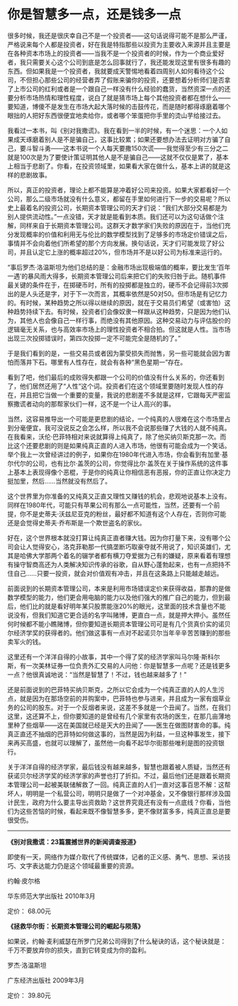 # 你是智慧多一点，还是钱多一点 #

很多时候，我还是很庆幸自己不是一个投资者——这句话说得可能不是那么严谨，严格说来每个人都是投资者，好在我是特指那些以投资为主要收入来源并且主要是在各种资本市场上的投资者——当我不是一个投资者的时候，作为一个商业爱好者，我只需要关心这个公司到底是怎么回事就行了，我还能发现这里有很多有趣的东西。但如果我是一个投资者，我就要成天警惕地看着四周别人如何看待这个公司，不但担心那些公司的经营者弄了假账来骗你的投资，还要想着分析师们是否拿了上市公司的红利或者是一个跟自己一样没有什么经验的蠢货，当然资深一点的还要分析市场热情和理性程度，说白了就是猜市场上每个其他投资者都在想什么——要知道，博傻不是发生在市场大起大落时候的击鼓传花，而是随时都得琢磨着哪个眼拙的人把好东西很便宜地卖给你，或者哪个笨蛋把你手里的烫山芋给接过去。

我看过一本书，叫《别对我撒谎》。我在看到一半的时候，有一个迷思：一个人如果成天琢磨着别人是不是骗自己，这事比较累；如果还要想办法去证明对方骗了自己，要斗智斗勇——这本书说一个人每天要撒150次谎——我觉得至少有三分之二就是100次是为了要使计策证明其他人是不是骗自己——这就不仅仅是累了，基本上相当于悲剧了。你看，在投资领域里，如果看大家在做什么，基本上讲的就是这样的悲剧故事。

所以，真正的投资者，理论上都不能算是冲着好公司来投资。如果大家都看好一个公司，那么二级市场就没有什么意义，都留在手里如何进行下一步的交易呢？所以史上最着名的投资公司，长期资本管理公司的天才们说：“我们大部分交易都是为别人提供流动性。”一点没错，天才就是能看到本质。我们还可以为这句话做个注解，同样来自于长期资本管理公司。这群天才数学家们失败的原因在于，当他们充分发现概率的价值和利用无与伦比的数学模型找到了足够多的市场定价错误之后，事情并不会向着他们所希望的那个方向发展。换句话说，天才们可能发现了好公司，并且认定它上涨的概率超过20%，但市场并不是以好公司为标准来运行的。

“事后罗杰·洛温斯坦为他们总结的是：金融市场出现极端值的概率，要比发生‘百年一遇’的暴风雨大得多，长期资本管理公司后来把它们的失败归咎于此。随机事件最关键的条件在于，在掷硬币时，所有的投掷都是独立的，硬币不会记得前3次掷出的是人头还是字，对于下一次而言，其概率依然是50对50。但市场是有记忆力的。有时候，某种趋势之所以得以继续的原因，就在于交易员们希望（或害怕）这种趋势持续下去。有时候，投资者们会像奴隶一样跟从这种趋势，只是因为他们认为，其他人也会像自己一样行事，而绝没有其他原因。这种交易动力与评估股价的逻辑毫无关系，也与高效率市场上的理性投资者不相合拍。但这就是人性。当市场出现三次投掷错误时，第四次投掷一定不可能完全是随机的了。”

于是我们看到的是，一些交易员或者因为蒙受损失而抛售，另一些可能就会因为害怕而落井下石。哪里有人性存在，就会有各种“黑色星期一”存在。

看到了吧，他们最后的成败得失都跟一个公司的价值没有什么关系的，你还看到了，他们居然还用了“人性”这个词。投资者们在这个领域里要随时发现人性的存在，并且把它当做一个重要的变量，我说的悲剧差不多就是这样，它跟每天严密监察撒谎者动向的那帮家伙们一样，这不是一个让人高兴的事。

当然，这容易推导出一个可能是更悲剧的结论，一个纯真的人很难在这个市场里占到分毫便宜，我可没说反之会怎么样，所以我不会说那些赚了大钱的人就不纯真。在我看来，沃伦·巴菲特相对来说就算得上纯真了，除了他买纳贝斯克那一次。而比这个还要悲剧的则是如果纯真正直的人进入市场，他很有可能会成为一个笑话。举个我上一次曾经讲过的例子，如果你在1980年代进入市场，你会看到有加里·基尔代尔的公司，也有比尔·盖茨的公司，你觉得比尔·盖茨在关于操作系统的这件事上基本上表现得像个恶棍，于是你的纯真让你相信恶有恶报，你的正直让你决定力挺加里，然后……当然就没有然后了。

这个世界里为你准备的又纯真又正直又理性又赚钱的机会，悲观地说基本上没有。同样在1980年代，可能只有苹果公司有那么一点可能性，当然，还要有一个前提，你不是史蒂夫·沃兹尼亚克的粉丝，最好都不知道有这个人存在，否则你可能还是会觉得史蒂夫·乔布斯是一个欺世盗名的家伙。

好在，这个世界根本就没打算让纯真正直者赚大钱。因为你打量下来，没有哪个公司会让人觉得安心，洛克菲勒那一代搞垄断巧取豪夺就不用说了，知识英雄们，尤其是哈佛大学那两个着名的辍学者都有横刀夺爱据为己有的嫌疑，原来看着有理想有操守智商高还为人类解决知识传承的谷歌，自从野心蓬勃起来，也有一点把持不住自己……只要一投资，就会对价值观有冲击，并且在这条路上只能越走越远。

前面说到的长期资本管理公司，本来是利用市场错误定价来获得收益，那靠的是做数学模型的能力，他们更会用电脑的能力以及他们强大的推广自己的能力，但到最后，他们比的就是看好明年某只股票能涨20%的眼光，这里面的技术含量也不能说没有，但我们知道它更合适的名字叫赌博，更直白一点，就是押大押小。虽然任何时候都不能小瞧赌博，但你要知道长期资本管理公司可是有几个货真价实的诺贝尔经济学奖的获得者的。他们做这事有一点对不起诺贝尔当年辛辛苦苦赚到的那些卖军火的钱。

这里还有一个洋洋自得的小故事，其中一个得了奖的经济学家叫马尔隆·斯科尔斯，有一次美林证券一位负责外汇交易的人问他：你是智慧多一点呢？还是钱更多一点？他很真诚地说：“当然是智慧了！不过，钱也越来越多了！”

还是前面说到的巴菲特买纳贝斯克，之所以它会成为一个纯真正直的人的人生污点，就是因为在那场空前的并购案中，巴菲特也参与进来，并且成为一家有烟草业务的公司的股东。对于一个反烟者来说，这差不多就是一个丑闻了。当然，在我们这里，这还算不上，但你要知道的是曾经有几个家里有农场的医生，在那几亩薄地里种了些烟草——这在美国就已经是天大的丑闻了——医生在做图财害命的事。纯真正直还不抽烟的巴菲特如何做这事的，当然是因为利益，一旦这种事发生，接下来再买高盛，也就可以理解了，虽然他一向看不起华尔街那些唯利是图的投资银行。

关于洋洋自得的经济学家，最后钱没有越来越多，智慧也跟着被人质疑，当然还有获诺贝尔经济学奖的经济学家的声誉也打了折扣。不过，最后他们还是跟着长期资本管理公司一起被美联储解救了一回。纯真正直的人们一直对这事百思不解：这帮坏人，明明是一个私营公司，明明只是做了一个对冲基金，又不像银行那样涉及国计民生，政府为什么要主导出资救助？这世界究竟还有没有一点底线？你看，当他们为这些苦恼的时候，看起来既不像智慧多多，更不像财富多多，纯真正直总是要很受伤。

---

**《别对我撒谎：23篇震撼世界的新闻调查报道》**

即使有一天，网络作为媒介取代了传统媒体，记者的正义感、勇气、思想、采访技巧、文字表达能力仍是这个领域最重要的资源。

约翰·皮尔格

华东师范大学出版社 2010年3月

定价： 68.00元

**《拯救华尔街：长期资本管理公司的崛起与陨落》**

如果说，约翰·麦利威瑟在所罗门兄弟公司得到了什么秘诀的话，这个秘诀就是：千万不要放弃你的损失，直到它转变成为你的盈利。

罗杰·洛温斯坦

广东经济出版社  2009年3月

定价： 39.80元
 
